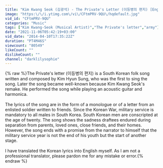 ```yaml
---
title: "Kim Kwang Seok (김광석) - The Private's Letter (이등병의 편지) [English]"
image: "https:\/\/i.ytimg.com\/vi\/CFtmPRV-9QU\/hqdefault.jpg"
vid_id: "CFtmPRV-9QU"
categories: "Music"
tags: ["Kim Kwang-Seok (Musical Artist)","The Private's letter","army"]
date: "2021-11-06T05:42:19+03:00"
vid_date: "2014-04-10T17:35:22Z"
duration: "PT4M46S"
viewcount: "80549"
likeCount: ""
dislikeCount: ""
channel: "darklilysophie"
---
```

{% raw %}The Private's letter (이등병의 편지) is a South Korean folk song written and composed by Kim Hyun Sung, who was the first to sing the song. Later the song became well-known because Kim Kwang Seok's remake. He performed the song while playing an acoustic guitar and harmonica.<br /><br />The lyrics of the song are in the form of a monologue or of a letter from an enlisted soldier written to friends. Since the Korean War, military service is mandatory to all males in South Korea. South Korean men are conscripted at the age of twenty. The song shows the sadness draftees endured during separation from parents, loved ones, close friends, and their homes. However, the song ends with a promise from the narrator to himself that the military service year is not the end of his youth but the start of another stage.<br /><br />I have translated the Korean lyrics into English myself. As I am not a professional translator, please pardon me for any mistake or error.{% endraw %}
